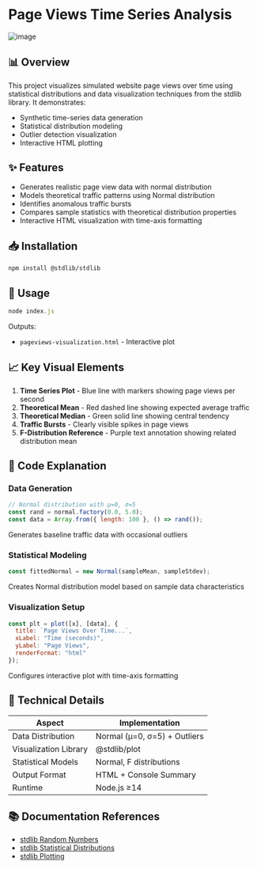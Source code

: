 # Page Views Time Series Analysis

![image](https://github.com/user-attachments/assets/0a8c204e-b42f-4d46-820d-b12fe9b1de65)


## 📊 Overview
This project visualizes simulated website page views over time using statistical distributions and data visualization techniques from the stdlib library. It demonstrates:
- Synthetic time-series data generation
- Statistical distribution modeling
- Outlier detection visualization
- Interactive HTML plotting

## ✨ Features
- Generates realistic page view data with normal distribution
- Models theoretical traffic patterns using Normal distribution
- Identifies anomalous traffic bursts
- Compares sample statistics with theoretical distribution properties
- Interactive HTML visualization with time-axis formatting

## 📥 Installation
```bash
npm install @stdlib/stdlib
```

## 🚀 Usage
```javascript
node index.js
```
Outputs:
- `pageviews-visualization.html` - Interactive plot
  
## 📈 Key Visual Elements

1. **Time Series Plot** - Blue line with markers showing page views per second
2. **Theoretical Mean** - Red dashed line showing expected average traffic
3. **Theoretical Median** - Green solid line showing central tendency
4. **Traffic Bursts** - Clearly visible spikes in page views
5. **F-Distribution Reference** - Purple text annotation showing related distribution mean

## 📝 Code Explanation
### Data Generation
```javascript
// Normal distribution with μ=0, σ=5
const rand = normal.factory(0.0, 5.0);
const data = Array.from({ length: 100 }, () => rand());
```
Generates baseline traffic data with occasional outliers

### Statistical Modeling
```javascript
const fittedNormal = new Normal(sampleMean, sampleStdev);
```
Creates Normal distribution model based on sample data characteristics

### Visualization Setup
```javascript
const plt = plot([x], [data], {
  title: `Page Views Over Time...`,
  xLabel: "Time (seconds)",
  yLabel: "Page Views",
  renderFormat: "html"
});
```
Configures interactive plot with time-axis formatting

## 📌 Technical Details
| Aspect               | Implementation                 |
|----------------------|--------------------------------|
| Data Distribution    | Normal (μ=0, σ=5) + Outliers   |
| Visualization Library| @stdlib/plot                   |
| Statistical Models   | Normal, F distributions        |
| Output Format        | HTML + Console Summary         |
| Runtime              | Node.js ≥14                    |

## 📚 Documentation References
- [stdlib Random Numbers](https://stdlib.io/docs/api/latest/@stdlib/random)
- [stdlib Statistical Distributions](https://stdlib.io/docs/api/latest/@stdlib/stats/base/dists)
- [stdlib Plotting](https://stdlib.io/docs/api/latest/@stdlib/plot)

